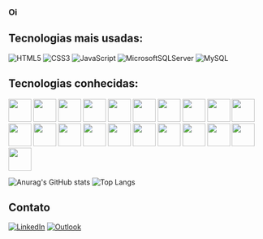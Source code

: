 ### Oi

## Tecnologias mais usadas:
![HTML5](https://img.shields.io/badge/html5-%23E34F26.svg?style=for-the-badge&logo=html5&logoColor=white)
![CSS3](https://img.shields.io/badge/css3-%231572B6.svg?style=for-the-badge&logo=css3&logoColor=white)
![JavaScript](https://img.shields.io/badge/javascript-%23323330.svg?style=for-the-badge&logo=javascript&logoColor=%23F7DF1E)
![MicrosoftSQLServer](https://img.shields.io/badge/Microsoft%20SQL%20Server-CC2927?style=for-the-badge&logo=microsoft%20sql%20server&logoColor=white)
![MySQL](https://img.shields.io/badge/mysql-4479A1.svg?style=for-the-badge&logo=mysql&logoColor=white)

## Tecnologias conhecidas:
<div >
    <img src="https://cdn.jsdelivr.net/gh/devicons/devicon@latest/icons/html5/html5-original.svg" width="45px" height="45px">
    <img src="https://cdn.jsdelivr.net/gh/devicons/devicon@latest/icons/css3/css3-original.svg" width="45px" height="45px">
    <img src="https://cdn.jsdelivr.net/gh/devicons/devicon@latest/icons/javascript/javascript-original.svg" width="45px" height="45px">
    <img src="https://github.com/get-icon/geticon/raw/master/icons/typescript-icon.svg" width="45px" height="45px">
    <img src="https://cdn.jsdelivr.net/gh/devicons/devicon@latest/icons/angularjs/angularjs-plain.svg" width="45px" height="45px">
    <img src="https://cdn.jsdelivr.net/gh/devicons/devicon@latest/icons/bootstrap/bootstrap-original.svg" width="45px" height="45px">
    <img src="https://cdn.jsdelivr.net/gh/devicons/devicon@latest/icons/sass/sass-original.svg" width="45px" height="45px">
    <img src="https://cdn.jsdelivr.net/gh/devicons/devicon@latest/icons/azuresqldatabase/azuresqldatabase-original.svg" width="45px" height="45px">
    <img src="https://github.com/get-icon/geticon/raw/master/icons/mysql.svg" width="45px" height="45px">
    <img src="https://cdn.jsdelivr.net/gh/devicons/devicon@latest/icons/firebase/firebase-original.svg" width="45px" height="45px">
    <img src="https://cdn.jsdelivr.net/gh/devicons/devicon@latest/icons/ionic/ionic-original.svg" width="45px" height="45px">
    <img src="https://cdn.jsdelivr.net/gh/devicons/devicon@latest/icons/eclipse/eclipse-original.svg" width="45px" height="45px">
    <img src="https://github.com/get-icon/geticon/raw/master/icons/java.svg"  width="45px" height="45px">
    <img src="https://cdn.jsdelivr.net/gh/devicons/devicon@latest/icons/c/c-plain.svg" width="45px" height="45px">
    <img src="https://cdn.jsdelivr.net/gh/devicons/devicon@latest/icons/canva/canva-original.svg" width="45px" height="45px">
    <img src="https://cdn.jsdelivr.net/gh/devicons/devicon@latest/icons/nodejs/nodejs-original-wordmark.svg" width="45px" height="45px">
    <img src="https://cdn.jsdelivr.net/gh/devicons/devicon@latest/icons/python/python-original.svg" width="45px" height="45px">
    <img src="https://cdn.jsdelivr.net/gh/devicons/devicon@latest/icons/unrealengine/unrealengine-original.svg" width="45px" height="45px">
    <img src="https://cdn.jsdelivr.net/gh/devicons/devicon@latest/icons/visualstudio/visualstudio-original.svg" width="45px" height="45px">
    <img src="https://cdn.jsdelivr.net/gh/devicons/devicon@latest/icons/vscode/vscode-original.svg" width="45px" height="45px">
    <img src="" width="45px" height="45px">

</div>

![Anurag's GitHub stats](https://github-readme-stats.vercel.app/api?username=rafael-archanjo&hide=contribs,prs&show_icons=true&theme=apprentice)
![Top Langs](https://github-readme-stats.vercel.app/api/top-langs/?username=rafael-archanjo&layout=compact&theme=apprentice)

## Contato
[![LinkedIn](https://img.shields.io/badge/linkedin-%230077B5.svg?style=for-the-badge&logo=linkedin&logoColor=white)](https://www.linkedin.com/in/rafael-archanjo/)
[![Outlook](https://img.shields.io/badge/Microsoft_Outlook-0078D4?style=for-the-badge&logo=microsoft-outlook&logoColor=white)](mailto:rafael.archanjo@outlook.com)
<!--
**Rafael-Archanjo/rafael-archanjo** is a ✨ _special_ ✨ repository because its `README.md` (this file) appears on your GitHub profile.

Here are some ideas to get you started:

- 🔭 I’m currently working on ...
- 🌱 I’m currently learning ...
- 👯 I’m looking to collaborate on ...
- 🤔 I’m looking for help with ...
- 💬 Ask me about ...
- 📫 How to reach me: ...
- 😄 Pronouns: ...
- ⚡ Fun fact: ...
-->
